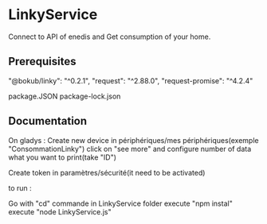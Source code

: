 # LinkyService

Connect to API of enedis and Get consumption of your home.

## Prerequisites

"@bokub/linky": "^0.2.1",
"request": "^2.88.0",
"request-promise": "^4.2.4"

package.JSON
package-lock.json

## Documentation

On gladys :
  Create new device in périphériques/mes périphériques(exemple "ConsommationLinky")
    click on "see more" and configure number of data what you want to print(take "ID")

  Create token in paramètres/sécurité(it need to be activated)

to run :

Go with "cd" commande in LinkyService folder
execute "npm instal"
execute "node LinkyService.js"
